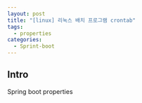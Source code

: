 ```yaml
---
layout: post
title: "[linux] 리눅스 배치 프로그램 crontab"
tags: 
  - properties
categories:
  - Sprint-boot
---
```


## Intro
Spring boot properties




